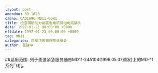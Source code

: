 ```yaml
---
layout: post
amendno: 39-1823
cadno: CAD1996-MD11-06R1
title: 检查辅助动力装置发电机供电电缆插头
date: 1997-01-21 00:00:00 +0800
effdate: 1997-01-23 00:00:00 +0800
tag: MD11
categories: 民航华东管理局适航处
author: 张建中
---
```


##适用范围:
列于麦道紧急服务通告MD11-24A104(1996.05.07颁发)上的MD-11系列飞机。

